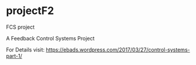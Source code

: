 # projectF2
FCS project

A Feedback Control Systems Project

For Details visit: https://ebads.wordpress.com/2017/03/27/control-systems-part-1/
